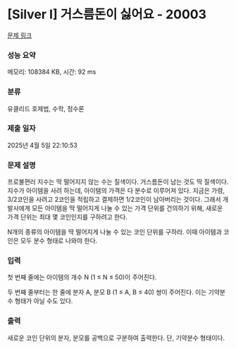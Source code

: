 # [Silver I] 거스름돈이 싫어요 - 20003 

[문제 링크](https://www.acmicpc.net/problem/20003) 

### 성능 요약

메모리: 108384 KB, 시간: 92 ms

### 분류

유클리드 호제법, 수학, 정수론

### 제출 일자

2025년 4월 5일 22:10:53

### 문제 설명

<p>프로불편러 지수는 딱 떨어지지 않는 수는 질색이다. 거스름돈이 남는 것도 딱 질색이다. 지수가 아이템을 사려 하는데, 아이템의 가격은 다 분수로 이루어져 있다. 지금은 가령, 3/2코인을 사려고 2코인을 적립하고 결제하면 1/2코인이 남아버리는 것이다. 그래서 개발사에게 모든 아이템을 딱 떨어지게 나눌 수 있는 가격 단위를 건의하기 위해, 새로운 가격 단위는 최대 몇 코인인지를 구하려고 한다.</p>

<p>N개의 종류의 아이템을 딱 떨어지게 나눌 수 있는 코인 단위를 구하라. 이때 아이템과 코인은 모두 분수 형태로 나와야 한다.</p>

### 입력 

 <p>첫 번째 줄에는 아이템의 개수 N (1 ≤ N ≤ 50)이 주어진다.</p>

<p>두 번째 줄부터는 한 줄에 분자 A, 분모 B (1 ≤ A, B ≤ 40) 쌍이 주어진다. 이는 기약분수 형태가 아닐 수도 있다.</p>

### 출력 

 <p>새로운 코인 단위의 분자, 분모를 공백으로 구분하여 출력한다. 단, 기약분수 형태이다.</p>


